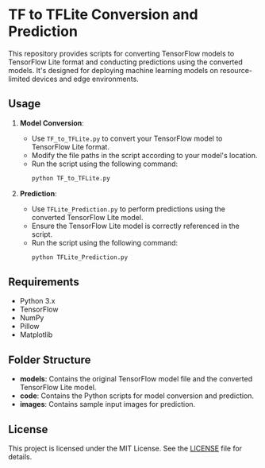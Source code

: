 # TF to TFLite Conversion and Prediction

This repository provides scripts for converting TensorFlow models to TensorFlow Lite format and conducting predictions using the converted models. It's designed for deploying machine learning models on resource-limited devices and edge environments.

## Usage

1. **Model Conversion**:
   - Use `TF_to_TFLite.py` to convert your TensorFlow model to TensorFlow Lite format.
   - Modify the file paths in the script according to your model's location.
   - Run the script using the following command:
     ```bash
     python TF_to_TFLite.py
     ```

2. **Prediction**:
   - Use `TFLite_Prediction.py` to perform predictions using the converted TensorFlow Lite model.
   - Ensure the TensorFlow Lite model is correctly referenced in the script.
   - Run the script using the following command:
     ```bash
     python TFLite_Prediction.py
     ```

## Requirements

- Python 3.x
- TensorFlow
- NumPy
- Pillow
- Matplotlib

## Folder Structure

- **models**: Contains the original TensorFlow model file and the converted TensorFlow Lite model.
- **code**: Contains the Python scripts for model conversion and prediction.
- **images**: Contains sample input images for prediction.

## License

This project is licensed under the MIT License. See the [LICENSE](LICENSE) file for details.
